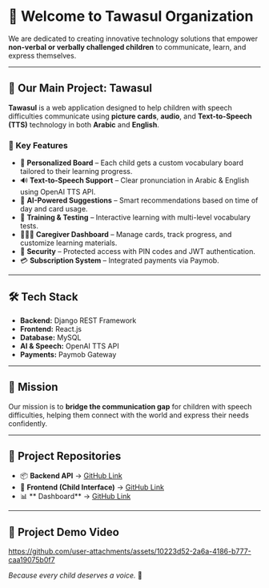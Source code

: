# 👋 Welcome to Tawasul Organization

We are dedicated to creating innovative technology solutions that empower **non-verbal or verbally challenged children** to communicate, learn, and express themselves.

---

## 📌 Our Main Project: Tawasul

**Tawasul** is a web application designed to help children with speech difficulties communicate using **picture cards**, **audio**, and **Text-to-Speech (TTS)** technology in both **Arabic** and **English**.

### 🌟 Key Features
- 🧩 **Personalized Board** – Each child gets a custom vocabulary board tailored to their learning progress.
- 🔊 **Text-to-Speech Support** – Clear pronunciation in Arabic & English using OpenAI TTS API.
- 🤖 **AI-Powered Suggestions** – Smart recommendations based on time of day and card usage.
- 🎯 **Training & Testing** – Interactive learning with multi-level vocabulary tests.
- 👨‍👩‍👧 **Caregiver Dashboard** – Manage cards, track progress, and customize learning materials.
- 🔐 **Security** – Protected access with PIN codes and JWT authentication.
- 💳 **Subscription System** – Integrated payments via Paymob.

---

## 🛠 Tech Stack
- **Backend:** Django REST Framework
- **Frontend:** React.js
- **Database:** MySQL
- **AI & Speech:** OpenAI TTS API
- **Payments:** Paymob Gateway

---

## 🚀 Mission
Our mission is to **bridge the communication gap** for children with speech difficulties, helping them connect with the world and express their needs confidently.

---

## 🔗 Project Repositories
- 📦 **Backend API** → [GitHub Link](https://github.com/Tawasul-1/Tawasul-BackEnd)
- 🎨 **Frontend (Child Interface)** → [GitHub Link](https://github.com/Tawasul-1/Tawasul-FrontEnd)
- 📊 ** Dashboard** → [GitHub Link](https://github.com/Tawasul-1/DashBoard)

---
## 🎥 Project Demo Video



https://github.com/user-attachments/assets/10223d52-2a6a-4186-b777-caa19075b0f7





*Because every child deserves a voice.* 💙

